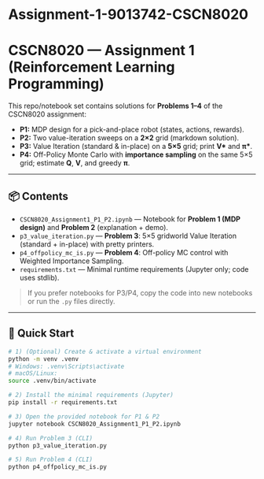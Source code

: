 # Assignment-1-9013742-CSCN8020

# CSCN8020 — Assignment 1 (Reinforcement Learning Programming)

This repo/notebook set contains solutions for **Problems 1–4** of the CSCN8020 assignment:
- **P1:** MDP design for a pick-and-place robot (states, actions, rewards).
- **P2:** Two value-iteration sweeps on a **2×2** grid (markdown solution).
- **P3:** Value Iteration (standard & in-place) on a **5×5** grid; print **V\*** and **π\***.
- **P4:** Off-Policy Monte Carlo with **importance sampling** on the same 5×5 grid; estimate **Q**, **V**, and greedy **π**.

---

## 📦 Contents

- `CSCN8020_Assignment1_P1_P2.ipynb` — Notebook for **Problem 1 (MDP design)** and **Problem 2** (explanation + demo).
- `p3_value_iteration.py` — **Problem 3**: 5×5 gridworld Value Iteration (standard + in-place) with pretty printers.
- `p4_offpolicy_mc_is.py` — **Problem 4**: Off-policy MC control with Weighted Importance Sampling.
- `requirements.txt` — Minimal runtime requirements (Jupyter only; code uses stdlib).

> If you prefer notebooks for P3/P4, copy the code into new notebooks or run the `.py` files directly.

---

## 🚀 Quick Start

```bash
# 1) (Optional) Create & activate a virtual environment
python -m venv .venv
# Windows: .venv\Scripts\activate
# macOS/Linux:
source .venv/bin/activate

# 2) Install the minimal requirements (Jupyter)
pip install -r requirements.txt

# 3) Open the provided notebook for P1 & P2
jupyter notebook CSCN8020_Assignment1_P1_P2.ipynb

# 4) Run Problem 3 (CLI)
python p3_value_iteration.py

# 5) Run Problem 4 (CLI)
python p4_offpolicy_mc_is.py

